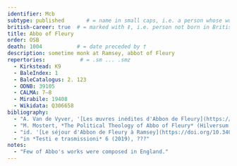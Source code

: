 ```yaml
---
identifier: Mcb
subtype: published       # = name in small caps, i.e. a person whose works circulated in the Middle Ages under their name
british-career: true  # = marked with ‡, i.e. person not born in British Isles but active there
title: Abbo of Fleury
order: OSB
death: 1004           # = date preceded by †
description: sometime monk at Ramsey, abbot of Fleury
repertories:           # = .sm ... .smz
  - Kirkstead: K9
  - BaleIndex: 1
  - BaleCatalogus: 2. 123
  - ODNB: 39105
  - CALMA: 7–8
  - Mirabile: 19408
  - Wikidata: Q306658
bibliography:
  - "A. Van de Vyver, '[Les œuvres inédites d'Abbon de Fleury](https://doi.org/10.1484/j.rb.4.02020)', *RB* 47 (1935) 125–69"
  - "M. Mostert, *The Political Theology of Abbo of Fleury* (Hilversum 1987)"
  - "id. '[Le séjour d'Abbon de Fleury à Ramsey](https://doi.org/10.3406/bec.1986.450415)', *Bibliothèque de l'École des chartes* 144 (1986) 199–208"
  - "in *Testi e trasmissioni* 6 (2019), ???"
notes:
  - "Few of Abbo's works were composed in England."
---
```

